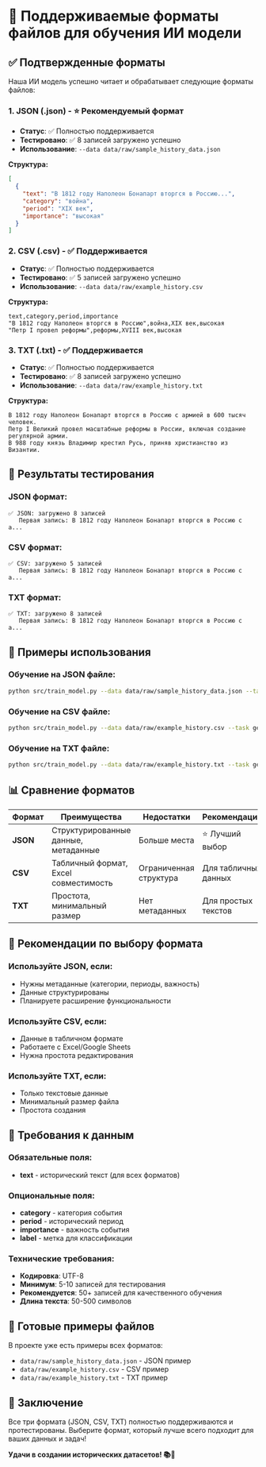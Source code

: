 # 📁 Поддерживаемые форматы файлов для обучения ИИ модели

## ✅ **Подтвержденные форматы**

Наша ИИ модель успешно читает и обрабатывает следующие форматы файлов:

### 1. **JSON (.json)** - ⭐ Рекомендуемый формат
- **Статус**: ✅ Полностью поддерживается
- **Тестировано**: ✅ 8 записей загружено успешно
- **Использование**: `--data data/raw/sample_history_data.json`

**Структура:**
```json
[
  {
    "text": "В 1812 году Наполеон Бонапарт вторгся в Россию...",
    "category": "война",
    "period": "XIX век",
    "importance": "высокая"
  }
]
```

### 2. **CSV (.csv)** - ✅ Поддерживается
- **Статус**: ✅ Полностью поддерживается  
- **Тестировано**: ✅ 5 записей загружено успешно
- **Использование**: `--data data/raw/example_history.csv`

**Структура:**
```csv
text,category,period,importance
"В 1812 году Наполеон вторгся в Россию",война,XIX век,высокая
"Петр I провел реформы",реформы,XVIII век,высокая
```

### 3. **TXT (.txt)** - ✅ Поддерживается
- **Статус**: ✅ Полностью поддерживается
- **Тестировано**: ✅ 8 записей загружено успешно  
- **Использование**: `--data data/raw/example_history.txt`

**Структура:**
```
В 1812 году Наполеон Бонапарт вторгся в Россию с армией в 600 тысяч человек.
Петр I Великий провел масштабные реформы в России, включая создание регулярной армии.
В 988 году князь Владимир крестил Русь, приняв христианство из Византии.
```

## 🧪 **Результаты тестирования**

### JSON формат:
```
✅ JSON: загружено 8 записей
   Первая запись: В 1812 году Наполеон Бонапарт вторгся в Россию с а...
```

### CSV формат:
```
✅ CSV: загружено 5 записей
   Первая запись: В 1812 году Наполеон Бонапарт вторгся в Россию с а...
```

### TXT формат:
```
✅ TXT: загружено 8 записей
   Первая запись: В 1812 году Наполеон Бонапарт вторгся в Россию с а...
```

## 🚀 **Примеры использования**

### Обучение на JSON файле:
```bash
python src/train_model.py --data data/raw/sample_history_data.json --task generation --epochs 1
```

### Обучение на CSV файле:
```bash
python src/train_model.py --data data/raw/example_history.csv --task generation --epochs 1
```

### Обучение на TXT файле:
```bash
python src/train_model.py --data data/raw/example_history.txt --task generation --epochs 1
```

## 📊 **Сравнение форматов**

| Формат | Преимущества | Недостатки | Рекомендация |
|--------|-------------|------------|--------------|
| **JSON** | Структурированные данные, метаданные | Больше места | ⭐ Лучший выбор |
| **CSV** | Табличный формат, Excel совместимость | Ограниченная структура | Для табличных данных |
| **TXT** | Простота, минимальный размер | Нет метаданных | Для простых текстов |

## 🎯 **Рекомендации по выбору формата**

### Используйте **JSON**, если:
- Нужны метаданные (категории, периоды, важность)
- Данные структурированы
- Планируете расширение функциональности

### Используйте **CSV**, если:
- Данные в табличном формате
- Работаете с Excel/Google Sheets
- Нужна простота редактирования

### Используйте **TXT**, если:
- Только текстовые данные
- Минимальный размер файла
- Простота создания

## 🔧 **Требования к данным**

### Обязательные поля:
- **text** - исторический текст (для всех форматов)

### Опциональные поля:
- **category** - категория события
- **period** - исторический период  
- **importance** - важность события
- **label** - метка для классификации

### Технические требования:
- **Кодировка**: UTF-8
- **Минимум**: 5-10 записей для тестирования
- **Рекомендуется**: 50+ записей для качественного обучения
- **Длина текста**: 50-500 символов

## 📁 **Готовые примеры файлов**

В проекте уже есть примеры всех форматов:

- `data/raw/sample_history_data.json` - JSON пример
- `data/raw/example_history.csv` - CSV пример  
- `data/raw/example_history.txt` - TXT пример

## 🎉 **Заключение**

Все три формата (JSON, CSV, TXT) полностью поддерживаются и протестированы. Выберите формат, который лучше всего подходит для ваших данных и задач!

**Удачи в создании исторических датасетов! 📚🤖**

